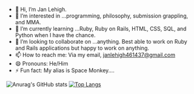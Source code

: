 - 👋 Hi, I’m Jan Lehigh.
- 👀 I’m interested in ...programming, philosophy, submission grappling, and MMA. 
- 🌱 I’m currently learning ...Ruby, Ruby on Rails, HTML, CSS, SQL, and Python when I have the chance. 
- 💞️ I’m looking to collaborate on ...anything. Best able to work on Ruby and Rails applications but happy to work on anything. 
- 📫 How to reach me: Via my email, janlehigh461437@gmail.com
- 😄 Pronouns: He/Him
- ⚡ Fun fact: My alias is Space Monkey....
  
![Anurag's GitHub stats](https://github-readme-stats.vercel.app/api?username=JCL461437&show=reviews,discussions_started,discussions_answered,prs_merged,prs_merged_percentageicons=true&show_icons=true&theme=merko) [![Top Langs](https://github-readme-stats.vercel.app/api/top-langs/?username=JCL461437&layout=pie&theme=merko)](https://github.com/JCL461437/github-readme-stats)
<!---
JCL461437/JCL461437 is a ✨ special ✨ repository because its `README.md` (this file) appears on your GitHub profile.
You can click the Preview link to take a look at your changes.
--->
